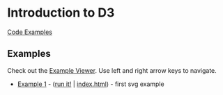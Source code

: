 # Introduction to D3

[Code Examples](http://junhui.github.io/learning/learningD3/examples/viewer/#/)

## Examples

Check out the [Example Viewer](http://junhui.github.io/learning/learningD3/examples/viewer/#/1). Use left and right arrow keys to navigate.

 * [Example 1](http://junhui.github.io/notes/learningD3/examples/viewer/#/1) - ([run it!](http://junhui.github.io/notes/learningD3/examples/code/snapshot01) | [index.html](http://junhui.github.io/notes/learningD3/examples/viewer/#/1/index.html)) - first svg example

